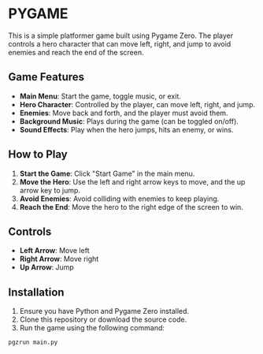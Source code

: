 # PYGAME

This is a simple platformer game built using Pygame Zero. The player controls a hero character that can move left, right, and jump to avoid enemies and reach the end of the screen.

## Game Features

- **Main Menu**: Start the game, toggle music, or exit.
- **Hero Character**: Controlled by the player, can move left, right, and jump.
- **Enemies**: Move back and forth, and the player must avoid them.
- **Background Music**: Plays during the game (can be toggled on/off).
- **Sound Effects**: Play when the hero jumps, hits an enemy, or wins.

## How to Play

1. **Start the Game**: Click "Start Game" in the main menu.
2. **Move the Hero**: Use the left and right arrow keys to move, and the up arrow key to jump.
3. **Avoid Enemies**: Avoid colliding with enemies to keep playing.
4. **Reach the End**: Move the hero to the right edge of the screen to win.

## Controls

- **Left Arrow**: Move left
- **Right Arrow**: Move right
- **Up Arrow**: Jump

## Installation

1. Ensure you have Python and Pygame Zero installed.
2. Clone this repository or download the source code.
3. Run the game using the following command:

```sh
pgzrun main.py
```
